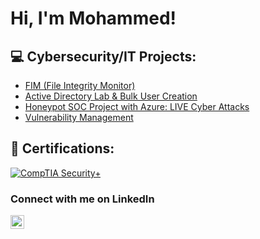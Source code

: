 <h1>Hi, I'm Mohammed! <br/>

<h2>💻 Cybersecurity/IT Projects:</h2>


 - [FIM (File Integrity Monitor)](https://github.com/mohammedshahwan/PowerShell-FIM-Tool)
 - [Active Directory Lab & Bulk User Creation](https://github.com/mohammedshahwan/Active-Directory)
 - [Honeypot SOC Project with Azure: LIVE Cyber Attacks](https://github.com/mohammedshahwan/Azure-Honeypot-SOC)
 - [Vulnerability Management](https://github.com/mohammedshahwan/Nessus-Vuln-Management)

<h2>📜 Certifications:</h2>

<!--  - [CompTIA Security+](https://www.credly.com/badges/82a0e225-1cff-42b1-a81a-8a4515e64384/public_url) -->
<a href="https://www.credly.com/badges/82a0e225-1cff-42b1-a81a-8a4515e64384/public_url">![CompTIA Security+](https://images.credly.com/size/75x75/images/74790a75-8451-400a-8536-92d792c5184a/CompTIA_Security_2Bce.png)</a>

<h3>Connect with me on LinkedIn</h3>

[<img align="left" alt="MohammedShahwan | LinkedIn" width="22px" src="https://cdn.jsdelivr.net/npm/simple-icons@v3/icons/linkedin.svg" />][linkedin]

[linkedin]: https://www.linkedin.com/in/mohammed-shahwan/

<!--
**mohammedshahwan/mohammedshahwan** is a ✨ _special_ ✨ repository because its `README.md` (this file) appears on your GitHub profile.

Here are some ideas to get you started:

- 🔭 I’m currently working on ...
- 🌱 I’m currently learning ...
- 👯 I’m looking to collaborate on ...
- 🤔 I’m looking for help with ...
- 💬 Ask me about ...
- 📫 How to reach me: ...
- 😄 Pronouns: ...
- ⚡ Fun fact: ...
-->
